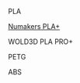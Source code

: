 PLA 

[Numakers PLA+](https://numakers.com/products/pla-filament?variant=47078003867956)

WOLD3D PLA PRO+

PETG

ABS
